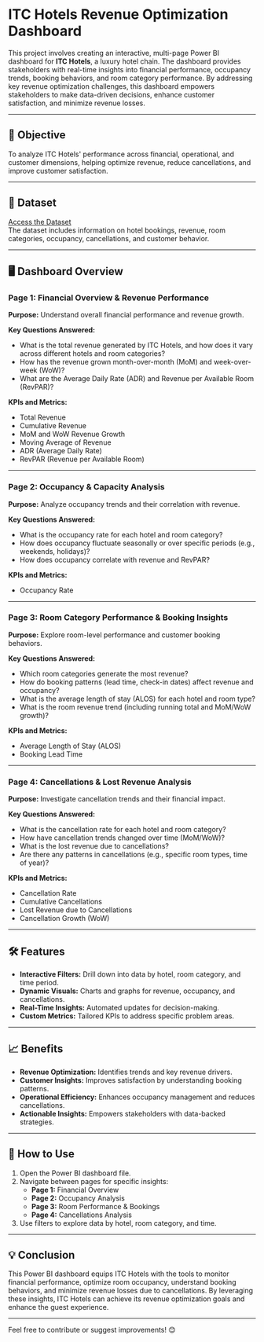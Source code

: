 # ITC Hotels Revenue Optimization Dashboard  

This project involves creating an interactive, multi-page Power BI dashboard for **ITC Hotels**, a luxury hotel chain. The dashboard provides stakeholders with real-time insights into financial performance, occupancy trends, booking behaviors, and room category performance. By addressing key revenue optimization challenges, this dashboard empowers stakeholders to make data-driven decisions, enhance customer satisfaction, and minimize revenue losses.

---

## 🚀 Objective  
To analyze ITC Hotels' performance across financial, operational, and customer dimensions, helping optimize revenue, reduce cancellations, and improve customer satisfaction.

---

## 📂 Dataset  
[Access the Dataset](https://drive.google.com/drive/folders/1MGuNzDWtKF1cp4oiaMroRvmU0ZuLp1ah)  
The dataset includes information on hotel bookings, revenue, room categories, occupancy, cancellations, and customer behavior.

---

## 🖥️ Dashboard Overview  

### **Page 1: Financial Overview & Revenue Performance**  
**Purpose:** Understand overall financial performance and revenue growth.  

**Key Questions Answered:**  
- What is the total revenue generated by ITC Hotels, and how does it vary across different hotels and room categories?  
- How has the revenue grown month-over-month (MoM) and week-over-week (WoW)?  
- What are the Average Daily Rate (ADR) and Revenue per Available Room (RevPAR)?  

**KPIs and Metrics:**  
- Total Revenue  
- Cumulative Revenue  
- MoM and WoW Revenue Growth  
- Moving Average of Revenue  
- ADR (Average Daily Rate)  
- RevPAR (Revenue per Available Room)  

---

### **Page 2: Occupancy & Capacity Analysis**  
**Purpose:** Analyze occupancy trends and their correlation with revenue.  

**Key Questions Answered:**  
- What is the occupancy rate for each hotel and room category?  
- How does occupancy fluctuate seasonally or over specific periods (e.g., weekends, holidays)?  
- How does occupancy correlate with revenue and RevPAR?  

**KPIs and Metrics:**  
- Occupancy Rate  

---

### **Page 3: Room Category Performance & Booking Insights**  
**Purpose:** Explore room-level performance and customer booking behaviors.  

**Key Questions Answered:**  
- Which room categories generate the most revenue?  
- How do booking patterns (lead time, check-in dates) affect revenue and occupancy?  
- What is the average length of stay (ALOS) for each hotel and room type?  
- What is the room revenue trend (including running total and MoM/WoW growth)?  

**KPIs and Metrics:**  
- Average Length of Stay (ALOS)  
- Booking Lead Time  

---

### **Page 4: Cancellations & Lost Revenue Analysis**  
**Purpose:** Investigate cancellation trends and their financial impact.  

**Key Questions Answered:**  
- What is the cancellation rate for each hotel and room category?  
- How have cancellation trends changed over time (MoM/WoW)?  
- What is the lost revenue due to cancellations?  
- Are there any patterns in cancellations (e.g., specific room types, time of year)?  

**KPIs and Metrics:**  
- Cancellation Rate  
- Cumulative Cancellations  
- Lost Revenue due to Cancellations  
- Cancellation Growth (WoW)  

---

## 🛠️ Features  
- **Interactive Filters:** Drill down into data by hotel, room category, and time period.  
- **Dynamic Visuals:** Charts and graphs for revenue, occupancy, and cancellations.  
- **Real-Time Insights:** Automated updates for decision-making.  
- **Custom Metrics:** Tailored KPIs to address specific problem areas.  

---

## 📈 Benefits  
- **Revenue Optimization:** Identifies trends and key revenue drivers.  
- **Customer Insights:** Improves satisfaction by understanding booking patterns.  
- **Operational Efficiency:** Enhances occupancy management and reduces cancellations.  
- **Actionable Insights:** Empowers stakeholders with data-backed strategies.  

---

## 📜 How to Use  
1. Open the Power BI dashboard file.  
2. Navigate between pages for specific insights:
   - **Page 1:** Financial Overview  
   - **Page 2:** Occupancy Analysis  
   - **Page 3:** Room Performance & Bookings  
   - **Page 4:** Cancellations Analysis  
3. Use filters to explore data by hotel, room category, and time.  

---

## 💡 Conclusion  
This Power BI dashboard equips ITC Hotels with the tools to monitor financial performance, optimize room occupancy, understand booking behaviors, and minimize revenue losses due to cancellations. By leveraging these insights, ITC Hotels can achieve its revenue optimization goals and enhance the guest experience.  

---
 

Feel free to contribute or suggest improvements! 😊  
